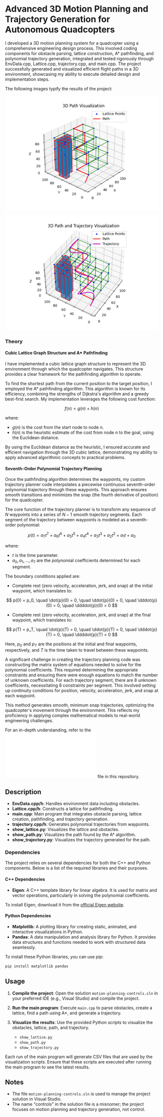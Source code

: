 # Advanced 3D Motion Planning and Trajectory Generation for Autonomous Quadcopters

I developed a 3D motion planning system for a quadcopter using a comprehensive engineering design process. This involved coding components for obstacle parsing, lattice construction, A* pathfinding, and polynomial trajectory generation, integrated and tested rigorously through EnvData.cpp, Lattice.cpp, trajectory.cpp, and main.cpp. The project successfully generated and visualized efficient flight paths in a 3D environment, showcasing my ability to execute detailed design and implementation steps.

The following images typify the results of the project:

![Results1](motion-planning-A/Project1/path.png)

![Results2](motion-planning-A/Project1/trajectory.png)

### Theory

#### Cubic Lattice Graph Structure and A* Pathfinding

I have implemented a cubic lattice graph structure to represent the 3D environment through which the quadcopter navigates. This structure provides a clear framework for the pathfinding algorithm to operate.

To find the shortest path from the current position to the target position, I employed the A* pathfinding algorithm. This algorithm is known for its efficiency, combining the strengths of Dijkstra's algorithm and a greedy best-first search. My implementation leverages the following cost function:

$$ f(n) = g(n) + h(n) $$

where:
- $g(n)$ is the cost from the start node to node $n$.
- $h(n)$ is the heuristic estimate of the cost from node $n$ to the goal, using the Euclidean distance.

By using the Euclidean distance as the heuristic, I ensured accurate and efficient navigation through the 3D cubic lattice, demonstrating my ability to apply advanced algorithmic concepts to practical problems.

#### Seventh-Order Polynomial Trajectory Planning

Once the pathfinding algorithm determines the waypoints, my custom trajectory planner code interpolates a piecewise continuous seventh-order polynomial trajectory through these waypoints. This approach ensures smooth transitions and minimizes the snap (the fourth derivative of position) for the quadcopter.

The core function of the trajectory planner is to transform any sequence of $N$ waypoints into a series of $N-1$ smooth trajectory segments. Each segment of the trajectory between waypoints is modeled as a seventh-order polynomial:

$$
p(t) = a_7 t^7 + a_6 t^6 + a_5 t^5 + a_4 t^4 + a_3 t^3 + a_2 t^2 + a_1 t + a_0
$$

where:
- $t$ is the time parameter.
- $a_0, a_1, \ldots, a_7$ are the polynomial coefficients determined for each segment.

The boundary conditions applied are:
- Complete rest (zero velocity, acceleration, jerk, and snap) at the initial waypoint, which translates to:

$$
p(0) = p_0, \quad \dot{p}(0) = 0, \quad \ddot{p}(0) = 0, \quad \dddot{p}(0) = 0, \quad \ddddot{p}(0) = 0
$$

- Complete rest (zero velocity, acceleration, jerk, and snap) at the final waypoint, which translates to:

$$
p(T) = p_T, \quad \dot{p}(T) = 0, \quad \ddot{p}(T) = 0, \quad \dddot{p}(T) = 0, \quad \ddddot{p}(T) = 0
$$

Here, $p_0$ and $p_T$ are the positions at the initial and final waypoints, respectively, and $T$ is the time taken to travel between these waypoints.

A significant challenge in creating the trajectory planning code was constructing the matrix system of equations needed to solve for the polynomial coefficients. This required determining the appropriate constraints and ensuring there were enough equations to match the number of unknown coefficients. For each trajectory segment, there are 8 unknown coefficients, necessitating 8 constraints per segment. This involved setting up continuity conditions for position, velocity, acceleration, jerk, and snap at each waypoint.

This method generates smooth, minimum snap trajectories, optimizing the quadcopter's movement through the environment. This reflects my proficiency in applying complex mathematical models to real-world engineering challenges.

For an in-depth understanding, refer to the ![Trajectory Planning Math](motion-planning-A/Project1/trajectory_generation_math.md) file in this repository.

## Description

- **EnvData.cpp/h**: Handles environment data including obstacles.
- **Lattice.cpp/h**: Constructs a lattice for pathfinding.
- **main.cpp**: Main program that integrates obstacle parsing, lattice creation, pathfinding, and trajectory generation.
- **trajectory.cpp/h**: Generates polynomial trajectories from waypoints.
- **show_lattice.py**: Visualizes the lattice and obstacles.
- **show_path.py**: Visualizes the path found by the A* algorithm.
- **show_trajectory.py**: Visualizes the trajectory generated for the path.

### Dependencies

The project relies on several dependencies for both the C++ and Python components. Below is a list of the required libraries and their purposes.

#### C++ Dependencies

- **Eigen**: A C++ template library for linear algebra. It is used for matrix and vector operations, particularly in solving the polynomial coefficients.

To install Eigen, download it from the [official Eigen website](http://eigen.tuxfamily.org/).

#### Python Dependencies

- **Matplotlib**: A plotting library for creating static, animated, and interactive visualizations in Python.
- **Pandas**: A data manipulation and analysis library for Python. It provides data structures and functions needed to work with structured data seamlessly.

To install these Python libraries, you can use pip:
```bash
pip install matplotlib pandas
```

## Usage

1. **Compile the project**:
   Open the solution `motion-planning-controls.sln` in your preferred IDE (e.g., Visual Studio) and compile the project.

2. **Run the main program**:
   Execute `main.cpp` to parse obstacles, create a lattice, find a path using A*, and generate a trajectory.

3. **Visualize the results**:
   Use the provided Python scripts to visualize the obstacles, lattice, path, and trajectory.
   - `show_lattice.py`
   - `show_path.py`
   - `show_trajectory.py`

Each run of the main program will generate CSV files that are used by the visualization scripts. Ensure that these scripts are executed after running the main program to see the latest results.

## Notes

- The file `motion-planning-controls.sln` is used to manage the project solution in Visual Studio.
- The name "controls" in the solution file is a misnomer; the project focuses on motion planning and trajectory generation, not control.

